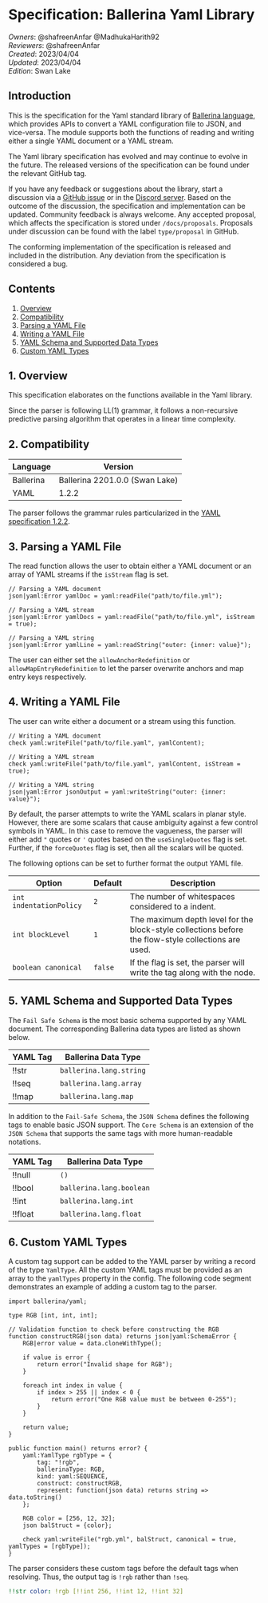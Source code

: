 # Specification: Ballerina Yaml Library

_Owners_: @shafreenAnfar @MadhukaHarith92  
_Reviewers_: @shafreenAnfar  
_Created_: 2023/04/04  
_Updated_: 2023/04/04  
_Edition_: Swan Lake

## Introduction
This is the specification for the Yaml standard library of [Ballerina language](https://ballerina.io/), which provides APIs to convert a YAML configuration file to JSON, and vice-versa. The module supports both the functions of reading and writing either a single YAML document or a YAML stream.

The Yaml library specification has evolved and may continue to evolve in the future. The released versions of the specification can be found under the relevant GitHub tag.

If you have any feedback or suggestions about the library, start a discussion via a [GitHub issue](https://github.com/ballerina-platform/ballerina-standard-library/issues) or in the [Discord server](https://discord.gg/ballerinalang). Based on the outcome of the discussion, the specification and implementation can be updated. Community feedback is always welcome. Any accepted proposal, which affects the specification is stored under `/docs/proposals`. Proposals under discussion can be found with the label `type/proposal` in GitHub.

The conforming implementation of the specification is released and included in the distribution. Any deviation from the specification is considered a bug.

## Contents

1. [Overview](#1-overview)
2. [Compatibility](#2-compatibility)
3. [Parsing a YAML File](#3-parsing-a-yaml-file)
4. [Writing a YAML File](#4-writing-a-yaml-file)
5. [YAML Schema and Supported Data Types](#5-yaml-schema-and-supported-data-types)
6. [Custom YAML Types](#6-custom-yaml-types)

## 1. Overview
This specification elaborates on the functions available in the Yaml library.

Since the parser is following LL(1) grammar, it follows a non-recursive predictive parsing algorithm that operates in a linear time complexity.

## 2. Compatibility

| Language  | Version                        |
| --------- | ------------------------------ |
| Ballerina | Ballerina 2201.0.0 (Swan Lake) |
| YAML      | 1.2.2                          |

The parser follows the grammar rules particularized in the [YAML specification 1.2.2](https://yaml.org/spec/1.2.2/).

## 3. Parsing a YAML File

The read function allows the user to obtain either a YAML document or an array of YAML streams if the `isStream` flag is set.

```ballerina
// Parsing a YAML document
json|yaml:Error yamlDoc = yaml:readFile("path/to/file.yml");

// Parsing a YAML stream
json|yaml:Error yamlDocs = yaml:readFile("path/to/file.yml", isStream = true);

// Parsing a YAML string 
json|yaml:Error yamlLine = yaml:readString("outer: {inner: value}");
```

The user can either set the `allowAnchorRedefinition` or `allowMapEntryRedefinition` to let the parser overwrite anchors and map entry keys respectively.

## 4. Writing a YAML File

The user can write either a document or a stream using this function.

```ballerina
// Writing a YAML document
check yaml:writeFile("path/to/file.yaml", yamlContent);

// Writing a YAML stream
check yaml:writeFile("path/to/file.yaml", yamlContent, isStream = true);

// Writing a YAML string
json|yaml:Error jsonOutput = yaml:writeString("outer: {inner: value}");
```

By default, the parser attempts to write the YAML scalars in planar style. However, there are some scalars that cause ambiguity against a few control symbols in YAML. In this case to remove the vagueness, the parser will either add  `"` quotes or `'` quotes based on the `useSingleQuotes` flag is set. Further, if the `forceQuotes` flag is set, then all the scalars will be quoted.

The following options can be set to further format the output YAML file.

| Option                  | Default | Description                                                                                         |
| ----------------------- | ------- | --------------------------------------------------------------------------------------------------- |
| `int indentationPolicy` | `2`     | The number of whitespaces considered to a indent.                                                   |
| `int blockLevel`        | `1`     | The maximum depth level for the block-style collections before the flow-style collections are used. |
| `boolean canonical`     | `false` | If the flag is set, the parser will write the tag along with the node.                              |

## 5. YAML Schema and Supported Data Types

The `Fail Safe Schema` is the most basic schema supported by any YAML document. The corresponding Ballerina data types are listed as shown below.

| YAML Tag | Ballerina Data Type     |
| -------- | ----------------------- |
| !!str    | `ballerina.lang.string` |
| !!seq    | `ballerina.lang.array`  |
| !!map    | `ballerina.lang.map`    |

In addition to the `Fail-Safe Schema`, the `JSON Schema` defines the following tags to enable basic JSON support. The `Core Schema` is an extension of the `JSON Schema` that supports the same tags with more human-readable notations.

| YAML Tag | Ballerina Data Type      |
| -------- | ------------------------ |
| !!null   | `()`                     |
| !!bool   | `ballerina.lang.boolean` |
| !!int    | `ballerina.lang.int`     |
| !!float  | `ballerina.lang.float`   |

## 6. Custom YAML Types

A custom tag support can be added to the YAML parser by writing a record of the type `YamlType`. All the custom YAML tags must be provided as an array to the `yamlTypes` property in the config. The following code segment demonstrates an example of adding a custom tag to the parser.

```ballerina
import ballerina/yaml;

type RGB [int, int, int];

// Validation function to check before constructing the RGB
function constructRGB(json data) returns json|yaml:SchemaError {
    RGB|error value = data.cloneWithType();

    if value is error {
        return error("Invalid shape for RGB");
    }

    foreach int index in value {
        if index > 255 || index < 0 {
            return error("One RGB value must be between 0-255");
        }
    }

    return value;
}

public function main() returns error? {
    yaml:YamlType rgbType = {
        tag: "!rgb",
        ballerinaType: RGB,
        kind: yaml:SEQUENCE,
        construct: constructRGB,
        represent: function(json data) returns string => data.toString()
    };

    RGB color = [256, 12, 32];
    json balStruct = {color};

    check yaml:writeFile("rgb.yml", balStruct, canonical = true, yamlTypes = [rgbType]);
}
```

The parser considers these custom tags before the default tags when resolving. Thus, the output tag is `!rgb` rather than `!seq`.

```yaml
!!str color: !rgb [!!int 256, !!int 12, !!int 32]
```
